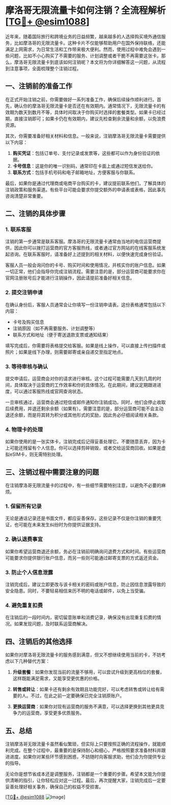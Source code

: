 # 摩洛哥无限流量卡如何注销？全流程解析[[TG💪+ @esim1088](https://t.me/s/esim1088)]

近年来，随着国际旅行和跨境业务的日益频繁，越来越多的人选择购买境外通信服务，比如摩洛哥的无限流量卡。这种卡片不仅能够帮助用户在国外保持联络，还能满足上网需求，为日常生活和工作带来极大便利。然而，使用过程中难免会遇到一些问题，比如不小心购买了不需要的服务、计划调整或者干脆不再需要这张卡。那么，摩洛哥无限流量卡到底该如何注销呢？本文将为你详细解答这一问题，从流程到注意事项，全面梳理整个注销过程。

## 一、注销前的准备工作

在正式开始注销之前，你需要做好一系列准备工作，确保后续操作顺利进行。首先，确认你的摩洛哥无限流量卡是否还在有效期内。通常情况下，无限流量卡的有效期为数天到数月不等，具体时间取决于你购买时选择的套餐类型。如果卡已经过期，直接注销即可；如果卡仍在有效期内，建议先检查剩余流量和余额，以免浪费资源。

其次，你需要准备好相关材料和信息。一般来说，注销摩洛哥无限流量卡需要提供以下内容：

1. **购买凭证**：包括订单号、支付记录或发票等，这些都可以作为身份验证的依据。
2. **卡号信息**：这是你的唯一识别码，通常印在卡面上或通过短信发送给你。
3. **联系方式**：包括手机号码和电子邮箱地址，方便客服与你联系。

最后，如果你是通过代理商或电商平台购买的卡，建议提前联系他们，了解具体的注销政策和服务渠道。有些平台可能会要求你提交额外的申请表或表格，因此事先咨询清楚非常重要。

## 二、注销的具体步骤

### 1. 联系客服

注销的第一步通常是联系客服。摩洛哥的无限流量卡通常由当地的电信运营商提供，因此你可以拨打运营商的官方客服热线，或者通过官方网站的在线客服系统发起咨询。在联系客服时，请准备好上述提到的相关材料，以便快速完成身份验证。

客服人员一般会询问你的卡号、购买时间和使用情况，并核实你的账户信息。如果一切正常，他们会指导你完成注销流程。需要注意的是，部分运营商可能要求你在官网注册账号后才能进行注销操作，因此请提前准备好相关信息。

### 2. 提交注销申请

在确认身份后，客服人员通常会让你填写一份注销申请表。这份表格通常包括以下内容：

- 卡号及购买信息
- 注销原因（如不再需要服务、计划调整等）
- 联系方式和地址（便于寄送退款支票或通知结果）

填写完成后，你需要将表格提交给客服。如果是线上操作，可以直接上传扫描件或照片；如果是线下办理，则需要邮寄或亲自递交至指定地点。

### 3. 等待审核与确认

提交申请后，运营商会对你的请求进行审核。这个过程可能需要几天到几周的时间，具体取决于运营商的工作效率和你的具体情况。在此期间，建议定期跟进进度，可以通过客服热线或官网查询状态。

一旦审核通过，运营商会通过短信或邮件通知你注销成功。同时，他们会停止收取后续费用，并退还剩余余额（如果有）。需要注意的是，部分运营商可能不会主动退还余额，而是将其转为积分或其他形式的奖励，因此务必仔细阅读相关条款。

### 4. 物理卡的处理

如果你使用的是一张实体卡，注销完成后记得妥善处理它。不要随意丢弃，因为卡上可能还残留有个人信息。你可以选择剪碎销毁，或者交给运营商回收。如果是虚拟eSIM卡，则无需特别处理。

## 三、注销过程中需要注意的问题

在注销摩洛哥无限流量卡的过程中，有一些细节需要特别注意，以避免不必要的麻烦。

### 1. 保留所有记录

无论是通话记录还是书面文件，都应妥善保存。这些记录不仅是你注销的重要凭证，也可能在未来发生纠纷时为你提供证据支持。

### 2. 确认退费事宜

如果你希望运营商退还余额，务必在注销前明确询问退费方式和时间。有些运营商可能要求你提供银行账户信息，而另一些则可能通过邮寄支票的方式返还资金。

### 3. 防止个人信息泄露

注销完成后，建议立即更改与该卡相关的密码或账户信息，防止因信息泄露导致的安全隐患。同时，不要轻易相信来历不明的电话或邮件，以免上当受骗。

### 4. 避免重复扣费

在注销后的一段时间内，密切留意账单和消费记录，确保没有出现重复扣费的情况。如果发现问题，及时联系运营商解决。

## 四、注销后的其他选择

如果你对摩洛哥无限流量卡的服务感到满意，但又不想继续使用当前的卡，不妨考虑以下几种替代方案：

1. **升级套餐**：如果你发现当前的流量不够用，可以尝试升级到更高档位的套餐，这样既能满足需求，又能享受更优惠的价格。
   
2. **转售或转让**：如果卡还有剩余有效期且功能完好，可以考虑转售或转让给有需要的人。不过，在此之前一定要确保已完全注销原账户。

3. **更换运营商**：如果你对现有运营商的服务不满意，可以选择更换到其他更具竞争力的运营商，享受更多优质服务。

## 五、总结

注销摩洛哥无限流量卡虽然看似繁琐，但实际上只要按照正确的流程操作，就能顺利完成。在整个过程中，最重要的是保持耐心和细心，严格按照要求准备材料并跟进进度。如果你对某些环节感到困惑，不妨随时向客服求助，他们会为你提供专业的指导。

无论你是想节省成本还是调整服务，注销都是一个重要的步骤。希望本文能为你提供清晰的指引，让你轻松应对这一过程。最后，再次提醒大家，注销完成后一定要妥善处理好相关事务，确保自己的权益不受损害。

[[TG💪+ @esim1088](https://t.me/s/esim1088) ![Image](https://i.postimg.cc/4NQfJmqS/Snipaste-2025-05-13-00-14-12.png)]